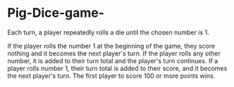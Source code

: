 # Pig-Dice-game-


Each turn, a player repeatedly rolls a die until the chosen number is 1.

If the player rolls the number 1 at the beginning of the game, they score nothing and it becomes the next player's turn.
If the player rolls any other number, it is added to their turn total and the player's turn continues.
If a player rolls number 1, their turn total is added to their score, and it becomes the next player's turn.
The first player to score 100 or more points wins.
